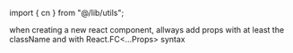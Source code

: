 import { cn } from "@/lib/utils";

when creating a new react component, allways add props with at least the className and with React.FC<...Props> syntax

